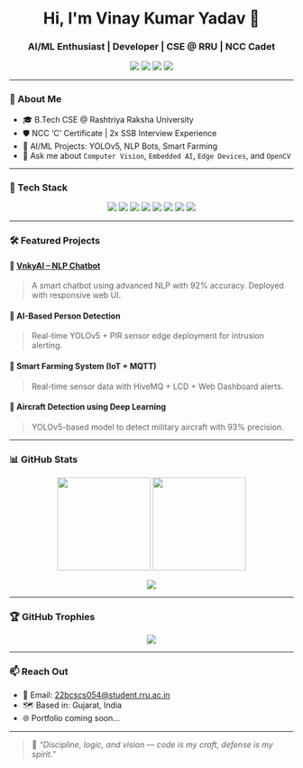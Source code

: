 <h1 align="center">Hi, I'm Vinay Kumar Yadav 👋</h1>
<h3 align="center">AI/ML Enthusiast | Developer | CSE @ RRU | NCC Cadet</h3>

<p align="center">
  <a href="mailto:22bcscs054@student.rru.ac.in"><img src="https://img.shields.io/badge/Email-D14836?style=for-the-badge&logo=gmail&logoColor=white"/></a>
  <a href="https://www.linkedin.com/in/vinay-kumar-yadav-49571a28b/"><img src="https://img.shields.io/badge/LinkedIn-blue?style=for-the-badge&logo=linkedin&logoColor=white"/></a>
  <a href="https://github.com/VnkyBeast"><img src="https://img.shields.io/badge/GitHub-181717?style=for-the-badge&logo=github&logoColor=white"/></a>
  <a href="https://leetcode.com/VnkyBeast"><img src="https://img.shields.io/badge/LeetCode-FFA116?style=for-the-badge&logo=leetcode&logoColor=white"/></a>
</p>

---

### 🧠 About Me

- 🎓 B.Tech CSE @ Rashtriya Raksha University  
- 🛡 NCC ‘C’ Certificate | 2x SSB Interview Experience  
- 🧠 AI/ML Projects: YOLOv5, NLP Bots, Smart Farming  
- 💬 Ask me about `Computer Vision`, `Embedded AI`, `Edge Devices`, and `OpenCV`

---

### 🚀 Tech Stack

<p align="center">
  <img src="https://img.shields.io/badge/Python-3776AB?style=for-the-badge&logo=python&logoColor=white"/>
  <img src="https://img.shields.io/badge/C++-00599C?style=for-the-badge&logo=c%2B%2B&logoColor=white"/>
  <img src="https://img.shields.io/badge/OpenCV-5C3EE8?style=for-the-badge&logo=opencv&logoColor=white"/>
  <img src="https://img.shields.io/badge/TensorFlow-FF6F00?style=for-the-badge&logo=tensorflow&logoColor=white"/>
  <img src="https://img.shields.io/badge/PyTorch-EE4C2C?style=for-the-badge&logo=pytorch&logoColor=white"/>
  <img src="https://img.shields.io/badge/YOLOv5-111111?style=for-the-badge&logo=github&logoColor=white"/>
  <img src="https://img.shields.io/badge/Raspberry%20Pi-C51A4A?style=for-the-badge&logo=raspberry-pi&logoColor=white"/>
  <img src="https://img.shields.io/badge/MQTT-005571?style=for-the-badge&logo=eclipsemosquitto&logoColor=white"/>
</p>

---

### 🛠 Featured Projects

#### 🔹 [VnkyAI – NLP Chatbot](https://vnky-ai.onrender.com)
> A smart chatbot using advanced NLP with 92% accuracy. Deployed with responsive web UI.

#### 🔹 AI-Based Person Detection
> Real-time YOLOv5 + PIR sensor edge deployment for intrusion alerting.

#### 🔹 Smart Farming System (IoT + MQTT)
> Real-time sensor data with HiveMQ + LCD + Web Dashboard alerts.

#### 🔹 Aircraft Detection using Deep Learning
> YOLOv5-based model to detect military aircraft with 93% precision.

---

### 📊 GitHub Stats

<p align="center">
  <img src="https://github-readme-stats.vercel.app/api?username=VnkyBeast&show_icons=true&theme=radical" height="165"/>
  <img src="https://github-readme-stats.vercel.app/api/top-langs/?username=VnkyBeast&layout=compact&theme=radical" height="165"/>
</p>

<p align="center">
  <img src="https://github-readme-streak-stats.herokuapp.com/?user=VnkyBeast&theme=radical" />
</p>

---

### 🏆 GitHub Trophies

<p align="center">
  <img src="https://github-profile-trophy.vercel.app/?username=VnkyBeast&theme=radical&row=1&margin-w=10&no-frame=true"/>
</p>

---

### 📫 Reach Out

- 📧 Email: 22bcscs054@student.rru.ac.in  
- 🗺 Based in: Gujarat, India  
- 🌐 Portfolio coming soon...

---

> 🚀 *“Discipline, logic, and vision — code is my craft, defense is my spirit.”*

